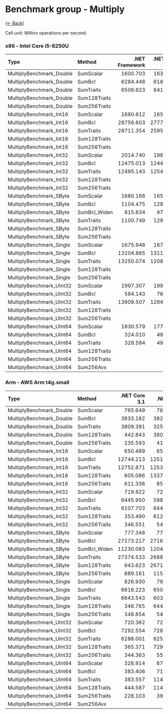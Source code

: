 # Benchmark group - Multiply
([← Back](Multiply.md))

Cell unit: Million operations per second.

### x86 - lntel Core i5-8250U
| Type                     | Method       | .NET Framework | .NET Core 2.1 | .NET Core 3.1 |  .NET 5.0 |  .NET 6.0 |  .NET 7.0 |
| :----------------------- | :----------- | -------------: | ------------: | ------------: | --------: | --------: | --------: |
| MultiplyBenchmark_Double | SumScalar    |       1600.703 |      1632.773 |      1611.595 |  1642.460 |  1249.202 |  1358.019 |
| MultiplyBenchmark_Double | SumBcl       |       6284.448 |      6189.051 |      6102.798 |  6587.568 |  5658.033 |  5055.220 |
| MultiplyBenchmark_Double | SumTraits    |       6506.623 |      6418.409 |      5944.404 |  6428.924 |  5751.874 |  5190.834 |
| MultiplyBenchmark_Double | Sum128Traits |                |               |       303.183 |   312.253 |   273.994 |  2785.739 |
| MultiplyBenchmark_Double | Sum256Traits |                |               |      6393.648 |  6311.429 |  4104.283 |  5219.449 |
| MultiplyBenchmark_Int16  | SumScalar    |       1680.612 |      1658.796 |      1683.030 |  1685.798 |  1190.349 |  1553.884 |
| MultiplyBenchmark_Int16  | SumBcl       |      28756.603 |     27777.105 |     28163.609 | 26379.883 | 22013.923 | 23065.311 |
| MultiplyBenchmark_Int16  | SumTraits    |      28711.354 |     25955.926 |     26610.600 | 26887.192 | 21145.370 | 22954.619 |
| MultiplyBenchmark_Int16  | Sum128Traits |                |               |       924.668 |   945.675 |   802.024 | 17144.676 |
| MultiplyBenchmark_Int16  | Sum256Traits |                |               |     26530.655 | 28363.814 | 17782.887 | 21967.326 |
| MultiplyBenchmark_Int32  | SumScalar    |       2014.740 |      1967.770 |      2005.266 |  1976.627 |  1290.147 |  1907.866 |
| MultiplyBenchmark_Int32  | SumBcl       |      12475.013 |     12445.946 |     10239.998 | 12688.560 | 10083.688 | 11056.881 |
| MultiplyBenchmark_Int32  | SumTraits    |      12495.143 |     12543.215 |     11114.444 | 12563.478 | 10617.979 | 10782.628 |
| MultiplyBenchmark_Int32  | Sum128Traits |                |               |       546.456 |   604.466 |   558.445 |  8168.977 |
| MultiplyBenchmark_Int32  | Sum256Traits |                |               |     13236.167 | 13873.089 | 10588.721 | 10500.568 |
| MultiplyBenchmark_SByte  | SumScalar    |       1680.166 |      1654.827 |      1673.627 |  1534.960 |  1522.136 |  1567.444 |
| MultiplyBenchmark_SByte  | SumBcl       |       1104.475 |      1287.646 |      1250.073 |  1763.937 |  1818.500 |  1716.780 |
| MultiplyBenchmark_SByte  | SumBcl_Widen |        815.634 |       978.797 |       997.840 |  1353.751 | 15397.095 | 24364.160 |
| MultiplyBenchmark_SByte  | SumTraits    |       1100.749 |      1298.894 |     25183.529 | 23727.417 | 20322.526 | 25706.158 |
| MultiplyBenchmark_SByte  | Sum128Traits |                |               |      1391.794 |  1416.877 |  1206.028 |  1685.228 |
| MultiplyBenchmark_SByte  | Sum256Traits |                |               |     24984.055 | 24408.616 | 19330.612 | 25643.622 |
| MultiplyBenchmark_Single | SumScalar    |       1675.948 |      1677.392 |      1669.507 |  1652.659 |  1352.087 |  1681.432 |
| MultiplyBenchmark_Single | SumBcl       |      13204.865 |     13118.285 |     12646.910 | 12720.198 | 10365.531 | 13337.825 |
| MultiplyBenchmark_Single | SumTraits    |      13250.074 |     12086.453 |     12041.076 | 12375.944 | 10273.737 | 13248.124 |
| MultiplyBenchmark_Single | Sum128Traits |                |               |       557.266 |   571.178 |   510.928 |  6709.234 |
| MultiplyBenchmark_Single | Sum256Traits |                |               |     12790.191 | 12742.796 |  9566.985 | 13156.266 |
| MultiplyBenchmark_UInt32 | SumScalar    |       1997.307 |      1995.796 |      2009.839 |  2007.057 |  1452.694 |  2181.241 |
| MultiplyBenchmark_UInt32 | SumBcl       |        584.143 |       768.549 |       819.057 |  1128.172 | 10337.032 | 12342.446 |
| MultiplyBenchmark_UInt32 | SumTraits    |      13909.507 |     12848.825 |     12920.682 | 12450.954 | 10552.328 | 12985.813 |
| MultiplyBenchmark_UInt32 | Sum128Traits |                |               |       546.982 |   609.023 |   552.168 |  9260.718 |
| MultiplyBenchmark_UInt32 | Sum256Traits |                |               |     14159.997 | 12429.423 | 10604.636 | 12952.074 |
| MultiplyBenchmark_UInt64 | SumScalar    |       1830.579 |      1774.180 |      1833.726 |  1826.332 |  1613.602 |  1946.179 |
| MultiplyBenchmark_UInt64 | SumBcl       |        324.010 |       487.569 |       507.394 |   655.983 |   878.917 |  1020.305 |
| MultiplyBenchmark_UInt64 | SumTraits    |        328.584 |       494.795 |      3510.915 |  3676.509 |  3023.884 |  3612.814 |
| MultiplyBenchmark_UInt64 | Sum128Traits |                |               |       324.052 |   333.196 |   309.637 |   646.978 |
| MultiplyBenchmark_UInt64 | Sum256Traits |                |               |      3605.952 |  3723.235 |  2944.808 |  3540.094 |
| MultiplyBenchmark_UInt64 | Sum256Avx    |                |               |      3561.889 |  2686.452 |  2873.353 |  3478.228 |

### Arm - AWS Arm t4g.small
| Type                     | Method       | .NET Core 3.1 |  .NET 5.0 |  .NET 6.0 |  .NET 7.0 |
| :----------------------- | :----------- | ------------: | --------: | --------: | --------: |
| MultiplyBenchmark_Double | SumScalar    |       765.649 |   766.031 |   758.644 |  1014.141 |
| MultiplyBenchmark_Double | SumBcl       |      3833.182 |  3822.467 |  3179.536 |  3657.731 |
| MultiplyBenchmark_Double | SumTraits    |      3809.391 |  3251.397 |  3174.551 |  3663.085 |
| MultiplyBenchmark_Double | Sum128Traits |       442.843 |  3801.900 |  3194.693 |  3648.868 |
| MultiplyBenchmark_Double | Sum256Traits |       235.593 |   411.723 |   402.805 |   394.456 |
| MultiplyBenchmark_Int16  | SumScalar    |       650.489 |   650.396 |   643.146 |  1017.731 |
| MultiplyBenchmark_Int16  | SumBcl       |     12744.213 | 12510.831 | 12356.476 | 19315.192 |
| MultiplyBenchmark_Int16  | SumTraits    |     12752.871 | 12530.809 | 13142.016 | 19287.033 |
| MultiplyBenchmark_Int16  | Sum128Traits |       605.086 | 13377.421 | 12233.185 | 19305.500 |
| MultiplyBenchmark_Int16  | Sum256Traits |       611.338 |   852.735 |   841.979 |   591.718 |
| MultiplyBenchmark_Int32  | SumScalar    |       719.822 |   720.207 |   715.185 |  1417.429 |
| MultiplyBenchmark_Int32  | SumBcl       |      6445.950 |  5984.031 |  6002.410 |  8699.250 |
| MultiplyBenchmark_Int32  | SumTraits    |      6107.703 |  6445.327 |  5897.187 |  8675.644 |
| MultiplyBenchmark_Int32  | Sum128Traits |       353.490 |  6128.571 |  5987.449 |  8704.930 |
| MultiplyBenchmark_Int32  | Sum256Traits |       346.551 |   548.932 |   530.130 |   472.980 |
| MultiplyBenchmark_SByte  | SumScalar    |       777.348 |   777.209 |   771.615 |  1182.606 |
| MultiplyBenchmark_SByte  | SumBcl       |     27273.217 | 27168.474 | 26008.455 | 37928.181 |
| MultiplyBenchmark_SByte  | SumBcl_Widen |     11230.083 | 12040.382 | 12071.902 | 12130.527 |
| MultiplyBenchmark_SByte  | SumTraits    |     27374.533 | 26883.131 | 26265.614 | 37845.492 |
| MultiplyBenchmark_SByte  | Sum128Traits |       943.623 | 26719.062 | 26068.893 | 38012.278 |
| MultiplyBenchmark_SByte  | Sum256Traits |       889.161 |  1152.747 |  1142.377 |   669.613 |
| MultiplyBenchmark_Single | SumScalar    |       826.930 |   795.700 |   816.759 |  1240.768 |
| MultiplyBenchmark_Single | SumBcl       |      6616.223 |  6508.489 |  6365.412 |  8544.382 |
| MultiplyBenchmark_Single | SumTraits    |      6643.543 |  6033.227 |  6395.990 |  8584.911 |
| MultiplyBenchmark_Single | Sum128Traits |       348.765 |  6448.404 |  5954.342 |  8595.274 |
| MultiplyBenchmark_Single | Sum256Traits |       348.854 |   542.797 |   521.687 |   525.989 |
| MultiplyBenchmark_UInt32 | SumScalar    |       720.362 |   721.428 |   714.216 |  1419.062 |
| MultiplyBenchmark_UInt32 | SumBcl       |      7292.554 |  7283.484 |  6303.880 |  6890.616 |
| MultiplyBenchmark_UInt32 | SumTraits    |      6288.001 |  6251.358 |  6233.388 |  6903.825 |
| MultiplyBenchmark_UInt32 | Sum128Traits |       365.371 |  7290.681 |  6294.362 |  6892.109 |
| MultiplyBenchmark_UInt32 | Sum256Traits |       344.363 |   551.620 |   538.317 |   470.323 |
| MultiplyBenchmark_UInt64 | SumScalar    |       328.914 |   673.337 |   669.157 |  1105.758 |
| MultiplyBenchmark_UInt64 | SumBcl       |       383.406 |   715.446 |   978.539 |  1114.218 |
| MultiplyBenchmark_UInt64 | SumTraits    |       383.557 |  1141.141 |  1128.562 |  1112.795 |
| MultiplyBenchmark_UInt64 | Sum128Traits |       444.587 |  1142.475 |  1133.990 |  1110.700 |
| MultiplyBenchmark_UInt64 | Sum256Traits |       228.103 |   391.860 |   387.669 |   388.850 |
| MultiplyBenchmark_UInt64 | Sum256Avx    |               |           |           |           |
